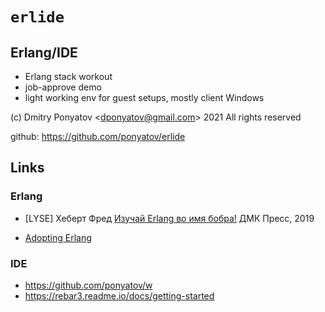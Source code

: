 #  `erlide`
## Erlang/IDE


* Erlang stack workout
* job-approve demo
* light working env for guest setups, mostly client Windows


(c) Dmitry Ponyatov <<dponyatov@gmail.com>> 2021 All rights reserved

github: https://github.com/ponyatov/erlide


## Links

### Erlang

* [LYSE] Хеберт Фред
  [Изучай Erlang во имя бобра!](https://www.ozon.ru/product/izuchay-erlang-vo-imya-dobra-hebert-fred-224324511)
  ДМК Пресс, 2019

* [Adopting Erlang](https://adoptingerlang.org/)

### IDE

* https://github.com/ponyatov/w
* https://rebar3.readme.io/docs/getting-started
